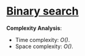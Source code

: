 # [Binary search](https://stepik.org/lesson/13246/step/4?unit=3431)

__Complexity Analysis__:

* Time complexity: _O()_.
* Space complexity: _O()_.

<!-- TODO: -->
